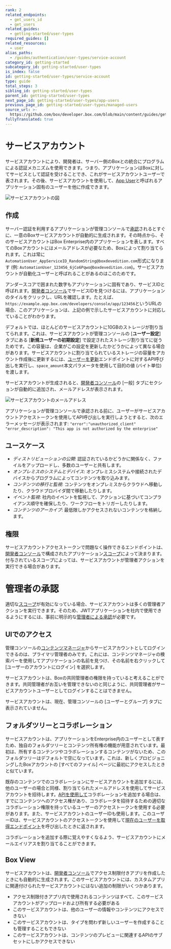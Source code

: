 ```yaml
---
rank: 2
related_endpoints:
  - get_users_id
  - get_users
related_guides:
  - getting-started/user-types
required_guides: []
related_resources:
  - user
alias_paths:
  - /guides/authentication/user-types/service-account
category_id: getting-started
subcategory_id: getting-started/user-types
is_index: false
id: getting-started/user-types/service-account
type: guide
total_steps: 3
sibling_id: getting-started/user-types
parent_id: getting-started/user-types
next_page_id: getting-started/user-types/app-users
previous_page_id: getting-started/user-types/managed-users
source_url: >-
  https://github.com/box/developer.box.com/blob/main/content/guides/getting-started/user-types/service-account.md
fullyTranslated: true
---
```

# サービスアカウント

サービスアカウントにより、開発者は、サーバー側のBoxとの統合にプログラムによる認証メカニズムを使用できます。つまり、アプリケーションはBoxに対してサービスとして認証を受けることでき、これがサービスアカウントユーザーで表されます。その後、サービスアカウントを使用して、[App User][appusers]と呼ばれるアプリケーション固有のユーザーを他に作成できます。

<ImageFrame center shadow border>

![サービスアカウントの図](./service_account_diagram.png)

</ImageFrame>

## 作成

サーバー認証を利用するアプリケーションが管理コンソールで[承認][auth]されるとすぐに、一意のBoxサービスアカウントが自動的に生成されます。その時点から、そのサービスアカウントはBox Enterprise内のアプリケーションを表します。すべてのBoxアカウントにはメールアドレスが必要なため、Boxによって割り当てられます。これは常に`AutomationUser_AppServiceID_RandomString@boxdevedition.com`形式になります (例: `AutomationUser_123456_6jCo6Pqwo@boxdevedition.com`)。サービスアカウントが自動化ユーザーと呼ばれることがあるのはこのためです。

アンダースコアで囲まれた数字もアプリケーションに固有であり、サービスIDと呼ばれます。[開発者コンソール][dc]でサービスIDを見つけるには、アプリケーションのタイルをクリックし、URLを確認します。たとえば、`https://example.app.box.com/developers/console/app/123456`というURLの場合、このアプリケーションは、上記の例で示したサービスアカウントに対応していることがわかります。

デフォルトでは、ほとんどのサービスアカウントに10GBのストレージが割り当てられます。これは、サービスアカウントが管理コンソールの \[**ユーザー設定**] タブにある \[**新規ユーザーの初期設定**] で設定されたストレージ割り当てに従うためです。この容量は、企業がこの設定を更新したかどうかによって異なる場合があります。サービスアカウントに割り当てられているストレージの容量をアカウント作成後に更新するには、[ユーザーを更新][updateuser]エンドポイントに対するAPI呼び出しを実行し、`space_amount`本文パラメータを使用して目的の値 (バイト単位) を渡します。

サービスアカウントが生成されると、[開発者コンソール][dc]の \[一般] タブにセクションが自動的に追加され、メールアドレスが表示されます。

<ImageFrame center shadow border>

![サービスアカウントのメールアドレス](./serviceaccountindevconsole.png)

</ImageFrame>

アプリケーションが管理コンソールで承認される前に、ユーザーがサービスアカウントアクセストークンを使用してAPI呼び出しを実行しようとすると、次のエラーメッセージが表示されます: `"error":"unauthorized_client"` `"error_description": "This app is not authorized by the enterprise"`

## ユースケース

* _ディストリビューションの公開_: 認証されているかどうかに関係なく、ファイルをアップロードし、多数のユーザーと共有します。
* _オンプレミスのシステムとデバイス_: オンプレミスシステムや接続されたデバイスからプログラムによってコンテンツを取り込みます。 
* _コンテンツの移行と監視_: コンテンツをオンプレミスからクラウドへ移動したり、クラウドプロバイダ間で移動したりします。  
* _イベント監視_: 社内のイベントを監視して、アクションに基づいてコンプライアンス順守を確保したり、ワークフローをトリガーしたりします。
* _コンテンツのアーカイブ_: 最低限しかアクセスされないコンテンツを格納します。

## 権限

サービスアカウントアクセストークンで問題なく操作できるエンドポイントは、[開発者コンソール][dc]で構成されたアプリケーション[スコープ][scopes]によって決まります。付与されているスコープによっては、サービスアカウントが管理者アクションを実行できる場合があります。 

<Message type="warning">

# 管理者の承認

適切な[スコープ][scopes]が有効になっている場合、サービスアカウントは多くの管理者アクションを実行できます。そのため、JWTアプリケーションを社内で使用できるようにするには、事前に明示的な[管理者による承認][auth]が必要です。

</Message>

## UIでのアクセス

管理コンソールの[コンテンツマネージャ][cm]からサービスアカウントとしてログインできるのは、プライマリ管理者のみです。これには、コンテンツマネージャの検索バーを使用してアプリケーションの名前を見つけ、その名前を右クリックして \[ユーザーのアカウントにログイン] を選択します。

サービスアカウントは、Boxの共同管理者の権限を持っていると考えることができます。共同管理者がお互いを管理できないのと同じように、共同管理者がサービスアカウントユーザーとしてログインすることはできません。

サービスアカウントは、現在、管理コンソールの \[ユーザーとグループ] タブに表示されていません。

## フォルダツリーとコラボレーション

サービスアカウントは、アプリケーションをEnterprise内のユーザーとして表すため、独自のフォルダツリーとコンテンツ所有権の機能が用意されています。最初は、所有するコンテンツやコラボレーションするコンテンツがないため、このフォルダツリーはデフォルトで空になっています。これは、新しくプロビジョニングしたBoxアカウントの \[すべてのファイル] ページに最初にアクセスしたときと似ています。

既存のコンテンツでのコラボレーションにサービスアカウントを追加するには、他のユーザーの場合と同様、割り当てられたメールアドレスを使用してサービスアカウントを招待します。[APIを使用して][collabapi]コラボレーションを追加する場合は、すでにコンテンツへのアクセス権があり、コラボレータを招待するための適切なコラボレーション権限を持っているユーザーのアクセストークンを使用する必要があります。また、サービスアカウントのユーザーIDも使用します。このユーザーIDは、サービスアカウントのアクセストークンを使用して[現在のユーザーを取得エンドポイント][getuser]を呼び出したときに返されます。

<Message type="notice">

コラボレーションを追加する際に覚えやすくなるよう、サービスアカウントにメールエイリアスを割り当てることができます。

</Message>

## Box View

サービスアカウントは、[開発者コンソール][dc]でアクセス制限付きアプリを作成したときにも自動的に生成されます。このサービスアカウントには、カスタムアプリに関連付けられたサービスアカウントにはない追加の制限がいくつかあります。

* アクセス制限付きアプリ内で使用されるコンテンツはすべて、このサービスアカウントがアップロードおよび所有する必要がある
* このサービスアカウントは、他のユーザーの情報やコンテンツにアクセスできない
* このサービスアカウントは、タイプを問わず新しいユーザーを作成することも管理することもできない
* このサービスアカウントは、コンテンツのプレビューに関連するAPIのサブセットにしかアクセスできない

[appusers]: g://getting-started/user-types/app-users/

[auth]: g://authorization/custom-app-approval/

[dc]: https://app.box.com/developers/console

[scopes]: g://api-calls/permissions-and-errors/scopes/

<!-- i18n-enable localize-links -->

[cm]: https://support.box.com/hc/ja/articles/360044197333-コンテンツマネージャの使用

<!-- i18n-disable localize-links -->

[collabapi]: e://post-collaborations/

[getuser]: e://get-users-me/

[updateuser]: e://put-users-id/
